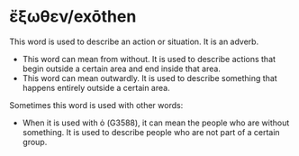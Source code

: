 # ἔξωθεν/exōthen
This word is used to describe an action or situation. It is an adverb.

* This word can mean from without. It is used to describe actions that begin outside a certain area and end inside that area.
* This word can mean outwardly. It is used to describe something that happens entirely outside a certain area.

Sometimes this word is used with other words:

* When it is used with ὁ (G3588), it can mean the people who are without something. It is used to describe people who are not part of a certain group.
